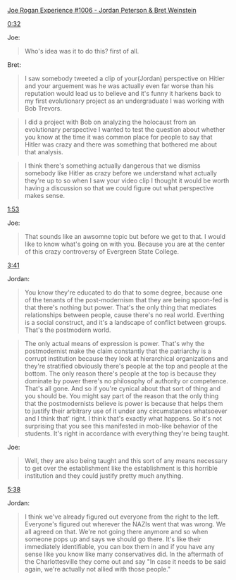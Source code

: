 [Joe Rogan Experience #1006 - Jordan Peterson & Bret Weinstein](https://www.youtube.com/watch?v=6G59zsjM2UI)

[0:32](https://youtu.be/6G59zsjM2UI?t=32) 

Joe: 

> Who's idea was it to do this? first of all.

Bret: 

>I saw somebody tweeted a clip of your(Jordan) perspective on Hitler and your arguement was he was actually even far worse than his reputation would lead us to believe and it's funny it harkens back to my first evolutionary project as an undergraduate I was working with Bob Trevors. 

>I did a project with Bob on analyzing the holocaust from an evolutionary perspective I wanted to test the question about whether you know at the time it was common place for people to say that Hitler was crazy and there was something that bothered me about that analysis. 

> I think there's something actually dangerous that we dismiss somebody like Hitler as crazy before we understand what actually they're up to so when I saw your video clip I thought it would be worth having a discussion so that we could figure out what perspective makes sense.


[1:53](https://youtu.be/6G59zsjM2UI?t=113)

Joe:

> That sounds like an awsomne topic but before we get to that. I would like to know what's going on with you. Because you are at the center of this crazy controversy of Evergreen State College.

[3:41](https://youtu.be/6G59zsjM2UI?t=221)

Jordan:

> You know they're educated to do that to some degree, because one of the tenants of the post-modernism that they are being spoon-fed is that there's nothing but power. That's the only thing that mediates relationships between people, cause there's no real world. Everthing is a social construct, and it's a landscape of conflict between groups. That's the postmodern world.

> The only actual means of expression is power. That's why the postmodernist make the claim constantly that the patriarchy is a corrupt institution because they look at hierarchical organizations and they're stratified obviously there's people at the top and people at the bottom. The only reason there's people at the top is because they dominate by power there's no philosophy of authority or competence. That's all gone. And so if you're cynical about that sort of thing and you should be. You might say part of the reason that the only thing that the postmodernists believe is power is because that helps them to justify their arbitrary use of it under any circumstances whatsoever and I think that' right. I think that's exactly what happens. So it's not surprising that you see this manifested in mob-like behavior of the students. It's right in accordance with everything they're being taught.

Joe:

> Well, they are also being taught and this sort of any means necessary to get over the establishment like the establishment is this horrible institution and they could justify pretty much anything.

[5:38](https://youtu.be/6G59zsjM2UI?t=338)

Jordan:

> I think we've already figured out everyone from the right to the left. Everyone's figured out wherever the NAZIs went that was wrong. We all agreed on that. We're not going there anymore and so when someone pops up and says we should go there. It's like their immediately identifiable, you can box them in and if you have any sense like you know like many conservatives did. In the aftermath of the Charlottesville they come out and say "In case it needs to be said again, we're actually not allied with those people."

